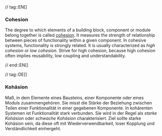 // tag::EN[]
### Cohesion

The degree to which elements of a building block, component or module belong together is called [cohesion](https://en.wikipedia.org/wiki/Cohesion_%28computer_science%29).
It measures the strength of relationship between pieces of functionality within a given component. In cohesive systems, functionality is strongly related.
  It is usually characterized as _high cohesion_ or _low cohesion_.
  Strive for high cohesion, because high cohesion often implies reusability,
  low coupling and understandability.

// end::EN[]

// tag::DE[]
### Kohäsion

Maß, in dem Elemente eines Bausteins, einer Komponente oder eines
Moduls zusammengehören. Sie misst die Stärke der Beziehung zwischen
Teilen einer Funktionalität in einer gegebenen Komponente. In
kohärenten Systemen ist Funktionalität stark verbunden. Sie wird in
der Regel als *starke Kohäsion* oder *schwache Kohäsion*
charakterisiert. Ziel sollte starke Kohäsion sein, da diese oft mit
Wiederverwendbarkeit, loser Kopplung und Verständlichkeit einhergeht.

